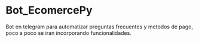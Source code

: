 # Bot_EcomercePy
Bot en telegram para automatizar preguntas frecuentes y metodos de pago, poco a poco se iran incorporando funcionalidades.
